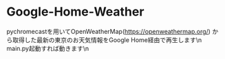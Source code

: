 # Google-Home-Weather
pychromecastを用いてOpenWeatherMap(https://openweathermap.org/) から取得した最新の東京のお天気情報をGoogle Home経由で再生します\n
main.py起動すれば動きます\n
